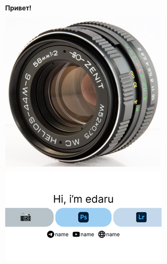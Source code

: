 ## Привет!
<img src="https://github.com/eddaru/ed_gif/blob/main/985c70c60d24e640da55fa004fbe8efb.jpg" width="500">


![](https://github.com/eddaru/ed_gif/blob/main/Flow%204%40512p-25fps.gif)
<!--
**eddaru/eddaru** is a ✨ _special_ ✨ repository because its `README.md` (this file) appears on your GitHub profile.

Here are some ideas to get you started:

- 🔭 I’m currently working on ...
- 🌱 I’m currently learning ...
- 👯 I’m looking to collaborate on ...
- 🤔 I’m looking for help with ...
- 💬 Ask me about ...
- 📫 How to reach me: ...
- 😄 Pronouns: ...
- ⚡ Fun fact: ...
-->

